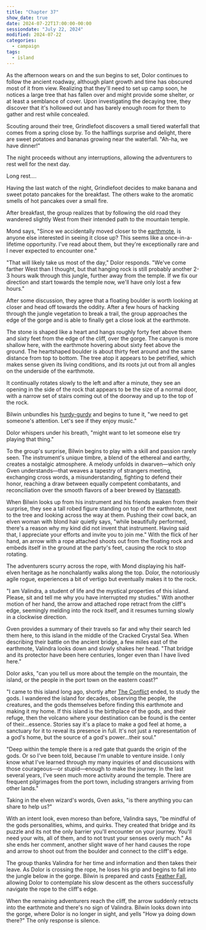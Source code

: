```yaml
---
title: "Chapter 37"
show_date: true
date: 2024-07-22T17:00:00-00:00
sessiondate: "July 22, 2024"
modified: 2024-07-22
categories:
  - campaign
tags:
  - island
---
```


As the afternoon wears on and the sun begins to set, Dolor continues to follow the ancient
roadway, although plant growth and time has obscured most of it from view. Realizing that
they'll need to set up camp soon, he notices a large tree that has fallen over and might
provide some shelter, or at least a semblance of cover. Upon investigating the decaying
tree, they discover that it's hollowed out and has barely enough room for them to gather
and rest while concealed. 

Scouting around their tree, Grindlefoot discovers a small tiered waterfall that comes
from a spring close by. To the halflings surprise and delight, there are sweet potatoes
and bananas growing near the waterfall. "Ah-ha, we have dinner!"

The night proceeds without any interruptions, allowing the adventurers to rest well
for the next day.

Long rest....

Having the last watch of the night, Grindlefoot decides to make banana and sweet potato
pancakes for the breakfast. The others wake to the aromatic smells of hot pancakes over
a small fire.

After breakfast, the group realizes that by following the old road they wandered slightly
West from their intended path to the mountain temple.

Mond says, "Since we accidentally moved closer to the
[earthmote](https://forgottenrealms.fandom.com/wiki/Earthmote),
is anyone else interested in seeing it close up? This seems like a once-in-a-lifetime opportunity.
I've read about them, but they're exceptionally rare and I never expected to encounter one."

"That will likely take us most of the day," Dolor responds. "We've come farther West than
I thought, but that hanging rock is still probably another 2-3 hours walk through this
jungle, further away from the temple. If we fix our direction and start towards the temple
now, we'll have only lost a few hours."

After some discussion, they agree that a floating boulder is worth looking at closer and head off
towards the oddity. After a few hours of hacking through the jungle vegetation to break a trail,
the group approaches the edge of the gorge and is able to finally get a close look at the earthmote.

The stone is shaped like a heart and hangs roughly forty feet above them and sixty feet from
the edge of the cliff, over the gorge. The canyon is more shallow here, with the earthmote
hovering about sixty feet above the ground. The heartshaped boulder is about thirty feet
around and the same distance from top to bottom. The tree atop it appears to be petrified,
which makes sense given its living conditions, and its roots jut out from all angles on the
underside of the earthmote.

It continually rotates slowly to the left and after a minute, they see an opening in the side
of the rock that appears to be the size of a normal door, with a narrow set of stairs coming
out of the doorway and up to the top of the rock.

Bilwin unbundles his [hurdy-gurdy](https://en.wikipedia.org/wiki/Hurdy-gurdy) and begins to
tune it, "we need to get someone's attention. Let's see if they enjoy music."

Dolor whispers under his breath, "might want to let someone else try playing that thing."

To the group's surprise, Bilwin begins to play with a skill and passion rarely seen. The
instrument's unique timbre, a blend of the ethereal and earthy, creates a nostalgic atmosphere.
A melody unfolds in dwarven—which only Gven understands—that weaves a tapestry of strangers
meeting, exchanging cross words, a misunderstanding, fighting to defend their honor,
reaching a draw between equally competent combatants, and reconciliation over the smooth
flavors of a beer brewed by [Hanseath](https://forgottenrealms.fandom.com/wiki/Hanseath).

When Bilwin looks up from his instrument and his friends awaken from their surprise,
they see a tall robed figure standing on top of the earthmote, next to the tree and looking
across the way at them. Pushing their cowl back, an elven woman with blond hair quietly says,
"while beautifully performed, there's a reason why my kind did not invent that instrument.
Having said that, I appreciate your efforts and invite you to join me." With the flick of her
hand, an arrow with a rope attached shoots out from the floating rock and embeds itself in
the ground at the party's feet, causing the rock to stop rotating.

The adventurers scurry across the rope, with Mond displaying his half-elven heritage as he
nonchalantly walks along the top. Dolor, the notoriously agile rogue, experiences a bit of
vertigo but eventually makes it to the rock.

"I am Valindra, a student of life and the mystical properties of this island. Please, sit
and tell me why you have interrupted my studies." With another motion of her hand, the
arrow and attached rope retract from the cliff's edge, seemingly melding into the rock itself,
and it resumes turning slowly in a clockwise direction.

Gven provides a summary of their travels so far and why their search led them here, to this
island in the middle of the Cracked Crystal Sea. When describing their battle on the ancient
bridge, a few miles east of the earthmote, Valindra looks down and slowly shakes her head.
"That bridge and its protector have been here centuries, longer even than I have lived here."

Dolor asks, "can you tell us more about the temple on the mountain, the island, or the people
in the port town on the eastern coast?"

"I came to this island long ago, shortly after [The Conflict](/dnd/notes/appendix/#events)
ended, to study the gods. I wandered the island for decades, observing the people, the creatures,
and the gods themselves before finding this earthmote and making it my home. If this island is
the birthplace of the gods, and their refuge, then the volcano where your destination can
be found is the center of their...essence. Stories say it's a place to make a god feel at
home, a sanctuary for it to reveal its presence in full. It's not just a representation of a
god's home, but the source of a god's power...their soul."

"Deep within the temple there is a red gate that guards the origin of the gods. Or so I've been
told, because I'm unable to venture inside. I only know what I've learned through my many
inquiries of and discussions with those courageous—or stupid—enough to make the journey. In
the last several years, I've seen much more activity around the temple. There are frequent
pilgrimages from the port town, including strangers arriving from other lands."

Taking in the elven wizard's words, Gven asks, "is there anything you can share to help us?"

With an intent look, even moreso than before, Valindra says, "be mindful of the gods
personalities, whims, and quirks. They created that bridge and its puzzle and its not
the only barrier you'll encounter on your journey. You'll need your wits, all of them,
and to not trust your senses overly much." As she ends her comment, another slight
wave of her hand causes the rope and arrow to shoot out from the boulder and connect
to the cliff's edge.

The group thanks Valindra for her time and information and then takes their leave. As Dolor
is crossing the rope, he loses his grip and begins to fall into the jungle below in the gorge.
Bilwin is prepared and casts [Feather Fall](https://www.dndbeyond.com/spells/2095-feather-fall),
allowing Dolor to contemplate his slow descent as the others successfully navigate the rope
to the cliff's edge.

When the remaining adventurers reach the cliff, the arrow suddenly retracts into the
earthmote and there's no sign of Valindra. Bilwin looks down into the gorge, where Dolor
is no longer in sight, and yells "How ya doing down there?" The only response is silence.

<!-- NOTES -->

<!-- em dash: — | Mac kebyoard shortcut = Option + Shift + Dash (-) -->
<!-- https://oatcookies.neocities.org/dndmoney to convert copper, silver, gold, and more into CP -->
<!-- Frequently used links:
  [Barbarian rage](https://www.thegamer.com/dungeons-dragons-dnd-barbarian-rage-explained-guide/)
  [Bardic inspiration](https://www.dndbeyond.com/classes/1-bard#BardicInspiration-75)
  [Chaos Bolt](https://www.dndbeyond.com/spells/14761-chaos-bolt)
  [Hanseath](https://forgottenrealms.fandom.com/wiki/Hanseath)
  [Hellish Rebuke](https://www.dndbeyond.com/spells/hellish-rebuke)
  [hurdy-gurdy](https://en.wikipedia.org/wiki/Hurdy-gurdy)
  [Mind Spike](http://dnd5e.wikidot.com/spell:mind-spike)
  [Shillelagh](https://www.dndbeyond.com/spells/2249-shillelagh)
  [Spiritual Weapon](https://www.dndbeyond.com/spells/2263-spiritual-weapon)
  [Wild Shape](https://www.dndbeyond.com/posts/635-druid-101-wild-shape-guide)
-->
<!--
  Lists of spells for the classes:
    - Bard spells: https://www.dndbeyond.com/spells/class/1-bard
    - Cleric spells: https://www.dndbeyond.com/spells/class/cleric 
    - Druid spells: https://www.dndbeyond.com/spells/class/druid
    - Sorcerer spells: https://www.dndbeyond.com/spells/class/sorcerer
  Monsters: https://www.dndbeyond.com/monsters
  Damage types: https://www.wargamer.com/dnd/damage-types
  Luck (Bilwin): http://dnd5e.wikidot.com/feat:lucky
-->
<!-- Directions on a boat:
  Port = left side
  Starboard = right side
  Bow = front
  Aft = back (inside the ship, on board)
  Stern = back (outside, offboard)
-->
